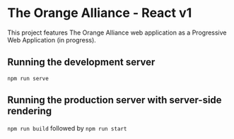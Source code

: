 # The Orange Alliance - React v1
This project features The Orange Alliance web application as a Progressive Web Application (in progress).

## Running the development server
```npm run serve```

## Running the production server with server-side rendering
```npm run build``` followed by 
```npm run start```